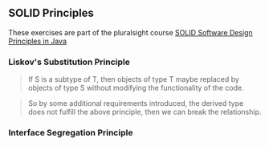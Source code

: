 ## SOLID Principles

These exercises are part of the pluralsight course [SOLID Software Design Principles in Java](https://app.pluralsight.com/library/courses/solid-software-design-principles-java/table-of-contents)

### Liskov's Substitution Principle

> If S is a subtype of T, then objects of type T maybe replaced by objects of type S without modifying the functionality of the code. 

> So by some additional requirements introduced, the derived type does not fulfill the above principle, then we can break the relationship. 


### Interface Segregation Principle 

